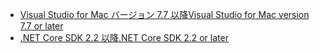 * [<span data-ttu-id="53f8b-101">Visual Studio for Mac バージョン 7.7 以降</span><span class="sxs-lookup"><span data-stu-id="53f8b-101">Visual Studio for Mac version 7.7 or later</span></span>](https://visualstudio.microsoft.com/downloads/)
* [<span data-ttu-id="53f8b-102">.NET Core SDK 2.2 以降</span><span class="sxs-lookup"><span data-stu-id="53f8b-102">.NET Core SDK 2.2 or later</span></span>](https://www.microsoft.com/net/download/all)